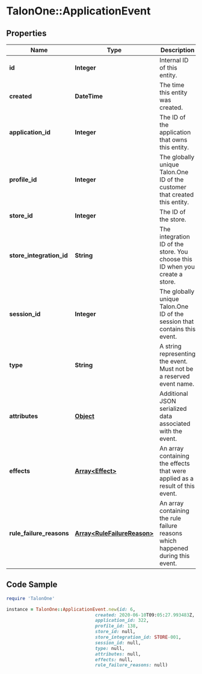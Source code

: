 # TalonOne::ApplicationEvent

## Properties

Name | Type | Description | Notes
------------ | ------------- | ------------- | -------------
**id** | **Integer** | Internal ID of this entity. | 
**created** | **DateTime** | The time this entity was created. | 
**application_id** | **Integer** | The ID of the application that owns this entity. | 
**profile_id** | **Integer** | The globally unique Talon.One ID of the customer that created this entity. | [optional] 
**store_id** | **Integer** | The ID of the store. | [optional] 
**store_integration_id** | **String** | The integration ID of the store. You choose this ID when you create a store. | [optional] 
**session_id** | **Integer** | The globally unique Talon.One ID of the session that contains this event. | [optional] 
**type** | **String** | A string representing the event. Must not be a reserved event name. | 
**attributes** | [**Object**](.md) | Additional JSON serialized data associated with the event. | 
**effects** | [**Array&lt;Effect&gt;**](Effect.md) | An array containing the effects that were applied as a result of this event. | 
**rule_failure_reasons** | [**Array&lt;RuleFailureReason&gt;**](RuleFailureReason.md) | An array containing the rule failure reasons which happened during this event. | [optional] 

## Code Sample

```ruby
require 'TalonOne'

instance = TalonOne::ApplicationEvent.new(id: 6,
                                 created: 2020-06-10T09:05:27.993483Z,
                                 application_id: 322,
                                 profile_id: 138,
                                 store_id: null,
                                 store_integration_id: STORE-001,
                                 session_id: null,
                                 type: null,
                                 attributes: null,
                                 effects: null,
                                 rule_failure_reasons: null)
```


